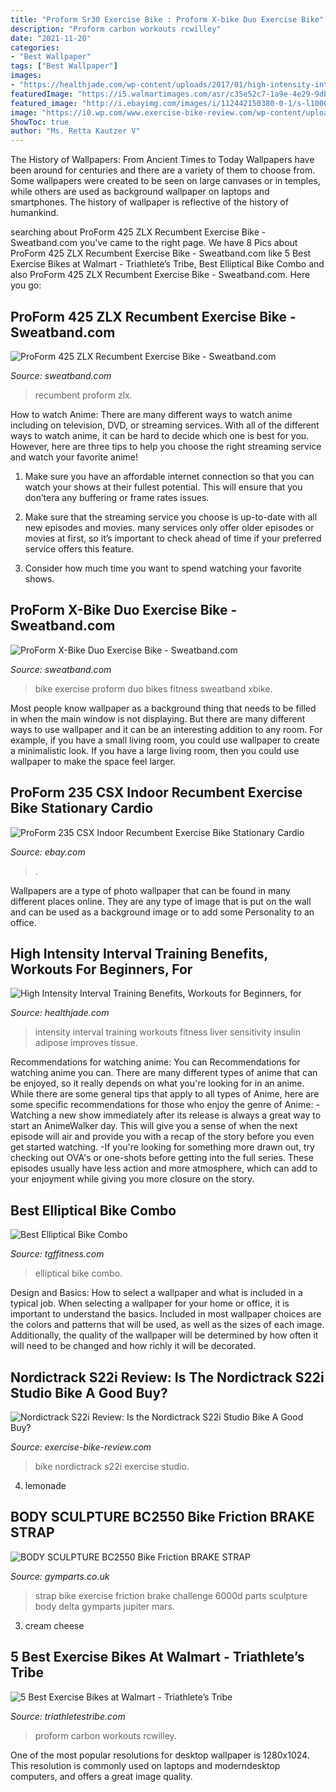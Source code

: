 ```yaml
---
title: "Proform Sr30 Exercise Bike : Proform X-bike Duo Exercise Bike"
description: "Proform carbon workouts rcwilley"
date: "2021-11-20"
categories:
- "Best Wallpaper"
tags: ["Best Wallpaper"]
images:
- "https://healthjade.com/wp-content/uploads/2017/01/high-intensity-interval-training-cardio.jpeg"
featuredImage: "https://i5.walmartimages.com/asr/c35e52c7-1a9e-4e29-9db1-99e72d0b4c08_3.8fded0d5a9c7016e7e1005e6a87a05d7.jpeg?odnWidth=undefined&amp;odnHeight=undefined&amp;odnBg=ffffff"
featured_image: "http://i.ebayimg.com/images/i/112442150380-0-1/s-l1000.jpg"
image: "https://i0.wp.com/www.exercise-bike-review.com/wp-content/uploads/2018/10/Nordictrack-s22i-studio-cycle.jpg"
ShowToc: true
author: "Ms. Retta Kautzer V"
---
```



The History of Wallpapers: From Ancient Times to Today
Wallpapers have been around for centuries and there are a variety of them to choose from. Some wallpapers were created to be seen on large canvases or in temples, while others are used as background wallpaper on laptops and smartphones. The history of wallpaper is reflective of the history of humankind.

	

		
searching about ProForm 425 ZLX Recumbent Exercise Bike - Sweatband.com you've came to the right page. We have 8 Pics about ProForm 425 ZLX Recumbent Exercise Bike - Sweatband.com like 5 Best Exercise Bikes at Walmart - Triathlete’s Tribe, Best Elliptical Bike Combo and also ProForm 425 ZLX Recumbent Exercise Bike - Sweatband.com. Here you go:
		
    
## ProForm 425 ZLX Recumbent Exercise Bike - Sweatband.com

<img loading=lazy src="https://cdn.sweatband.com/proform_425_zlx_recumbent_exercise_bike_proform_425_zlx_recumbent_exercise_bike_-_seat_2000x2000.jpg" onerror="this.onerror=null;this.src='https://tse3.mm.bing.net/th?id=OIP.USIfYEpvXg7GtQiNrMCJhgHaHa&amp;pid=15.1';" alt="ProForm 425 ZLX Recumbent Exercise Bike - Sweatband.com">

_Source: sweatband.com_

>recumbent proform zlx. 

	

How to watch Anime: There are many different ways to watch anime including on television, DVD, or streaming services.
With all of the different ways to watch anime, it can be hard to decide which one is best for you. However, here are three tips to help you choose the right streaming service and watch your favorite anime!
1. Make sure you have an affordable internet connection so that you can watch your shows at their fullest potential. This will ensure that you don’tera any buffering or frame rates issues.

2. Make sure that the streaming service you choose is up-to-date with all new episodes and movies. many services only offer older episodes or movies at first, so it’s important to check ahead of time if your preferred service offers this feature.

3. Consider how much time you want to spend watching your favorite shows.

    
## ProForm X-Bike Duo Exercise Bike - Sweatband.com

<img loading=lazy src="https://cdn.sweatband.com/proform_x-bike_duo_exercise_bike_proform_x-bike_duo_exercise_bike_-_side_2000x2000.jpg" onerror="this.onerror=null;this.src='https://tse3.mm.bing.net/th?id=OIP.z6R_2o4KO9XacZVPhA8PdAHaHa&amp;pid=15.1';" alt="ProForm X-Bike Duo Exercise Bike - Sweatband.com">

_Source: sweatband.com_

>bike exercise proform duo bikes fitness sweatband xbike. 

	

Most people know wallpaper as a background thing that needs to be filled in when the main window is not displaying. But there are many different ways to use wallpaper and it can be an interesting addition to any room. For example, if you have a small living room, you could use wallpaper to create a minimalistic look. If you have a large living room, then you could use wallpaper to make the space feel larger.

    
## ProForm 235 CSX Indoor Recumbent Exercise Bike Stationary Cardio

<img loading=lazy src="http://i.ebayimg.com/images/i/112442150380-0-1/s-l1000.jpg" onerror="this.onerror=null;this.src='https://tse4.mm.bing.net/th?id=OIP.ISV5J_rWaqmbRyTXP2hziAHaIq&amp;pid=15.1';" alt="ProForm 235 CSX Indoor Recumbent Exercise Bike Stationary Cardio">

_Source: ebay.com_

>. 

	



Wallpapers are a type of photo wallpaper that can be found in many different places online. They are any type of image that is put on the wall and can be used as a background image or to add some Personality to an office.

    
## High Intensity Interval Training Benefits, Workouts For Beginners, For

<img loading=lazy src="https://healthjade.com/wp-content/uploads/2017/01/high-intensity-interval-training-cardio.jpeg" onerror="this.onerror=null;this.src='https://tse3.mm.bing.net/th?id=OIP.cdclYLacewGZ8kEszdCghgHaHa&amp;pid=15.1';" alt="High Intensity Interval Training Benefits, Workouts for Beginners, for">

_Source: healthjade.com_

>intensity interval training workouts fitness liver sensitivity insulin adipose improves tissue. 

	

Recommendations for watching anime: You can
Recommendations for watching anime you can. There are many different types of anime that can be enjoyed, so it really depends on what you're looking for in an anime. While there are some general tips that apply to all types of Anime, here are some specific recommendations for those who enjoy the genre of Anime: 
-Watching a new show immediately after its release is always a great way to start an AnimeWalker day. This will give you a sense of when the next episode will air and provide you with a recap of the story before you even get started watching. 
-If you're looking for something more drawn out, try checking out OVA's or one-shots before getting into the full series. These episodes usually have less action and more atmosphere, which can add to your enjoyment while giving you more closure on the story.

    
## Best Elliptical Bike Combo

<img loading=lazy src="https://images-na.ssl-images-amazon.com/images/I/81078R8nAhL._AC_SL1500_.jpg" onerror="this.onerror=null;this.src='https://tse2.mm.bing.net/th?id=OIP.BdNvZmt2bmPPnCM8ZMyRfwHaJ6&amp;pid=15.1';" alt="Best Elliptical Bike Combo">

_Source: tgffitness.com_

>elliptical bike combo. 

	

Design and Basics: How to select a wallpaper and what is included in a typical job.
When selecting a wallpaper for your home or office, it is important to understand the basics. Included in most wallpaper choices are the colors and patterns that will be used, as well as the sizes of each image. Additionally, the quality of the wallpaper will be determined by how often it will need to be changed and how richly it will be decorated.

    
## Nordictrack S22i Review: Is The Nordictrack S22i Studio Bike A Good Buy?

<img loading=lazy src="https://i0.wp.com/www.exercise-bike-review.com/wp-content/uploads/2018/10/Nordictrack-s22i-studio-cycle.jpg" onerror="this.onerror=null;this.src='https://tse3.mm.bing.net/th?id=OIP.z6i1rC4S4VfHhgby6OQ55wEsEs&amp;pid=15.1';" alt="Nordictrack S22i Review: Is the Nordictrack S22i Studio Bike A Good Buy?">

_Source: exercise-bike-review.com_

>bike nordictrack s22i exercise studio. 

	

4. lemonade 

    
## BODY SCULPTURE BC2550 Bike Friction BRAKE STRAP

<img loading=lazy src="https://www.gymparts.co.uk/user_resources/images/shop/os65f/2223/4144.jpg" onerror="this.onerror=null;this.src='https://tse2.mm.bing.net/th?id=OIP.7hkWtAaDoCtrR27ppXSwNQAAAA&amp;pid=15.1';" alt="BODY SCULPTURE BC2550 Bike Friction BRAKE STRAP">

_Source: gymparts.co.uk_

>strap bike exercise friction brake challenge 6000d parts sculpture body delta gymparts jupiter mars. 

	

3. cream cheese 

    
## 5 Best Exercise Bikes At Walmart - Triathlete’s Tribe

<img loading=lazy src="https://i5.walmartimages.com/asr/c35e52c7-1a9e-4e29-9db1-99e72d0b4c08_3.8fded0d5a9c7016e7e1005e6a87a05d7.jpeg?odnWidth=undefined&amp;odnHeight=undefined&amp;odnBg=ffffff" onerror="this.onerror=null;this.src='https://tse1.mm.bing.net/th?id=OIP.OigaVrk1ys2csU2B0Hw2yAHaKk&amp;pid=15.1';" alt="5 Best Exercise Bikes at Walmart - Triathlete’s Tribe">

_Source: triathletestribe.com_

>proform carbon workouts rcwilley. 

	

One of the most popular resolutions for desktop wallpaper is 1280x1024. This resolution is commonly used on laptops and moderndesktop computers, and offers a great image quality.

